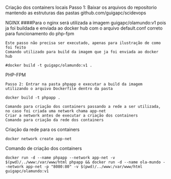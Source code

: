 Criação dos containers locais 
Passo 1: Baixar os arquivos do repositorio mantendo as estruturas das pastas github.com/guigapc/scidevops

NGINX
    ####Para o nginx será utilizada a imagem guigapc/olamundo:v1 pois ja foi buildada e enviada ao docker hub com o arquivo default.conf correto para funcionamento do php-fpm
    
    Este passo não precisa ser executado, apenas para ilustração de como foi feito
    Comando utilizado para build da imagem que ja foi enviada ao docker hub

    #docker build -t guigapc/olamundo:v1 .

PHP-FPM

    Passo 2: Entrar na pasta phpapp e executar a build da imagem utilizando o arquivo Dockerfile dentro da pasta

    docker build -t phpapp .

    Comando para criação dos containers passando a rede a ser utilizada, no caso foi criada uma network chama app-net
    Criar a network antes de executar a criação dos containers
    Comando para criação da rede dos containers

Criação da rede para os containers    
    
    docker network create app-net

Comando de criação dos containers

    docker run -d --name phpapp --network app-net -v $(pwd)/../www:/var/www/html phpapp && docker run -d --name ola-mundo --network app-net -p "8080:80" -v $(pwd)/../www:/var/www/html guigapc/olamundo:v1
